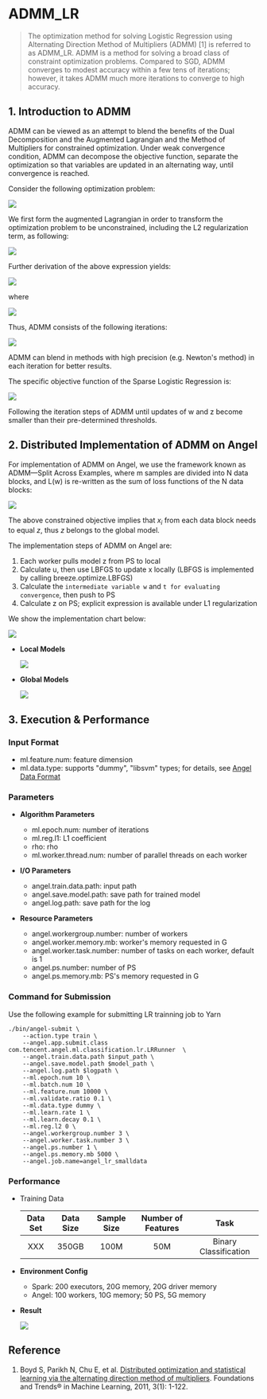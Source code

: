 # ADMM_LR

> The optimization method for solving Logistic Regression using Alternating Direction Method of Multipliers (ADMM) [1] is referred to as ADMM_LR. ADMM is a method for solving a broad class of constraint optimization problems. Compared to SGD, ADMM converges to modest accuracy within a few tens of iterations; however, it takes ADMM much more iterations to converge to high accuracy.
 

## 1. Introduction to ADMM

ADMM can be viewed as an attempt to blend the benefits of the Dual Decomposition and the Augmented Lagrangian and the Method of Multipliers for constrained optimization. Under weak convergence condition, ADMM can decompose the objective function, separate the optimization so that variables are updated in an alternating way, until convergence is reached.

Consider the following optimization problem:

![](../img/admm_general.png)

We first form the augmented Lagrangian in order to transform the optimization problem to be unconstrained, including the L2 regularization term, as following:

![](../img/admm_l2.png)

Further derivation of the above expression yields:

![](../img/admm_loss_dual.png)

where

![](../img/admm_u.png)

Thus, ADMM consists of the following iterations:

![](../img/admm_iter_xzu.png)

ADMM can blend in methods with high precision (e.g. Newton's method) in each iteration for better results. 

The specific objective function of the Sparse Logistic Regression is:

![](../img/admm_loss_en.png)

Following the iteration steps of ADMM until updates of w and z become smaller than their pre-determined thresholds. 

## 2. Distributed Implementation of ADMM on Angel

For implementation of ADMM on Angel, we use the framework known as ADMM—Split Across Examples, where m samples are divided into N data blocks, and L(w) is re-written as the sum of loss functions of the N data blocks:

![](../img/admm_loss_angel_en.png)


The above constrained objective implies that $x_i$ from each data block needs to equal $z$, thus $z$ belongs to the global model.

The implementation steps of ADMM on Angel are:

1. Each worker pulls model z from PS to local
2. Calculate u, then use LBFGS to update x locally (LBFGS is implemented by calling breeze.optimize.LBFGS)
3. Calculate the `intermediate variable w` and `t for evaluating convergence`, then push to PS
4. Calculate z on PS; explicit expression is available under L1 regularization

We show the implementation chart below:

![](../img/admm_lr_1.png)


* **Local Models**
	
	![](../img/admm_u_x_en.png)

* **Global Models**

	![](../img/admm_z_s_en.png)


## 3. Execution & Performance

###  **Input Format**
  * ml.feature.num: feature dimension  
  * ml.data.type: supports "dummy", "libsvm" types; for details, see [Angel Data Format](data_format_en.md)

### **Parameters**


* **Algorithm Parameters**
  * ml.epoch.num: number of iterations
  * ml.reg.l1: L1 coefficient
  * rho: rho
  * ml.worker.thread.num: number of parallel threads on each worker

* **I/O Parameters**
  * angel.train.data.path: input path 
  * angel.save.model.path: save path for trained model
  * angel.log.path: save path for the log

       
* **Resource Parameters**
  * angel.workergroup.number: number of workers
  * angel.worker.memory.mb: worker's memory requested in G   
  * angel.worker.task.number: number of tasks on each worker, default is 1
  * angel.ps.number: number of PS
  * angel.ps.memory.mb: PS's memory requested in G

###  **Command for Submission**

Use the following example for submitting LR trainning job to Yarn 

```shell
./bin/angel-submit \
    --action.type train \
    --angel.app.submit.class com.tencent.angel.ml.classification.lr.LRRunner  \
    --angel.train.data.path $input_path \
    --angel.save.model.path $model_path \
    --angel.log.path $logpath \
    --ml.epoch.num 10 \
    --ml.batch.num 10 \
    --ml.feature.num 10000 \
    --ml.validate.ratio 0.1 \
    --ml.data.type dummy \
    --ml.learn.rate 1 \
    --ml.learn.decay 0.1 \
    --ml.reg.l2 0 \
    --angel.workergroup.number 3 \
    --angel.worker.task.number 3 \
    --angel.ps.number 1 \
    --angel.ps.memory.mb 5000 \
    --angel.job.name=angel_lr_smalldata
```

### Performance


* Training Data

	| Data Set | Data Size | Sample Size | Number of Features | Task |
	|:------:|:----------:|:--------:|:--------:|:-------:|
	| XXX  |    350GB    |   100M  |   50M   | Binary Classification |


* **Environment Config**

    * Spark: 200 executors, 20G memory, 20G driver memory
    * Angel: 100 workers, 10G memory; 50 PS, 5G memory
    
* **Result**

    ![](../img/admm_lr.png)


## Reference
1. Boyd S, Parikh N, Chu E, et al. [Distributed optimization and statistical learning via the alternating direction method of multipliers](https://pdfs.semanticscholar.org/905b/cb57493c8b97b216bc6786aa122e1ad608b0.pdf). Foundations and Trends® in Machine Learning, 2011, 3(1): 1-122.

